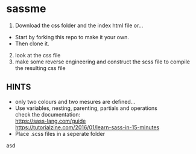 # sassme

1. Download the css folder and the index html file or...

- Start by forking this repo to make it your own.
- Then clone it.

2. look at the css file
3. make some reverse engineering and construct the scss file to compile the resulting css file

## HINTS

- only two colours and two mesures are defined...
- Use variables, nesting, parenting, partials and operations  
  check the documentation:  
  https://sass-lang.com/guide  
  https://tutorialzine.com/2016/01/learn-sass-in-15-minutes
- Place .scss files in a seperate folder

asd
